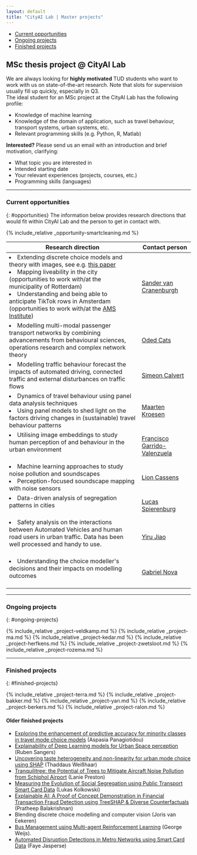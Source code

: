 ```yaml
---
layout: default
title: "CityAI Lab | Master projects"
---
```


<ul class="nav project-nav col-12 col-lg-auto me-lg-auto mb-2">
  <li><a href="#opportunities" class="nav-link px-2">Current opportunities</a></li>
  <li><a href="#ongoing-projects" class="nav-link px-2">Ongoing projects</a></li>
  <li><a href="#finished-projects" class="nav-link px-2">Finished projects</a></li>
</ul>


## MSc thesis project @ CityAI Lab
We are always looking for **highly motivated** TUD students who want to work with us on state-of-the-art research. Note that slots for supervision usually fill up quickly, especially in Q3.
<br>
The ideal student for an MSc project at the CityAI Lab has the following profile:
- Knowledge of machine learning
- Knowledge of the domain of application, such as travel behaviour, transport systems, urban systems, etc.
- Relevant programming skills (e.g. Python, R, Matlab)

**Interested?** Please send us an email with an introduction and brief motivation, clarifying:
- What topic you are interested in
- Intended starting date
- Your relevant experiences (projects, courses, etc.)
- Programming skills (languages)

<hr>

### Current opportunities
{: #opportunities}
The information below provides research directions that would fit within CityAI Lab and the person to get in contact with. 

{% include_relative _opportunity-smartcleaning.md %}

<table class="table table-striped"> 
  <thead>
    <tr>
      <th>Research direction</th>
      <th>Contact person</th>
    </tr>
  </thead>
  <tbody>
    <tr>
      <td>
      <li>Extending discrete choice models and theory with images, see e.g. <a href="https://arxiv.org/abs/2308.08276">this paper</a></li>
      <li>Mapping liveability in the city (opportunities to work with/at the municipality of Rotterdam)</li>
      <li>Understanding and being able to anticipate TikTok rows in Amsterdam (opportunities to work with/at the <a href="https://www.ams-institute.org/">AMS Institute</a>)</li>
      </td>
      <td><a href="mailto:s.vancranenburgh@tudelft.nl">Sander van Cranenburgh</a></td>
    </tr>
    <tr>
      <td><li>Modelling multi-modal passenger transport networks by combining advancements from behavioural sciences, operations research and complex network theory</li></td>
      <td><a href="mailto:o.cats@tudelft.nl">Oded Cats</a></td>
    </tr>
    <tr>
      <td><li>Modelling traffic behaviour forecast the impacts of automated driving, connected traffic and external disturbances on traffic flows</li></td>
      <td><a href="mailto:s.c.calvert@tudelft.nl">Simeon Calvert</a></td>
    </tr>
    <tr>
      <td>
      <li>Dynamics of travel behaviour using panel data analysis techniques</li>
      <li>Using panel models to shed light on the factors driving changes in (sustainable) travel behaviour patterns</li>
      </td>
      <td><a href="mailto:m.kroesen@tudelft.nl">Maarten Kroesen</a></td>
    </tr>
    <tr>
      <td>
        <li>Utilising image embeddings to study human perception of and behaviour in the urban environment</li>
        <br>
      </td>
      <td><a href="mailto:F.GarridoV@tudelft.nl">Francisco Garrido-Valenzuela</a></td>
    </tr>
    <tr>
      <td>
        <li>Machine learning approaches to study noise pollution and soundscapes</li>
        <li>Perception-focused soundscape mapping with noise sensors</li>
      </td>
      <td><a href="mailto:l.cassens@tudelft.nl">Lion Cassens</a></td>
    </tr>
    <tr>
      <td>
        <li>Data-driven analysis of segregation patterns in cities</li>
        <br>
      </td>
      <td><a href="mailto:l.j.spierenburg@tudelft.nl">Lucas Spierenburg</a></td>
    </tr>
    <tr>
      <td>
        <li>Safety analysis on the interactions between Automated Vehicles and human road users in urban traffic. Data has been well processed and handy to use.</li>
        <br>
      </td>
      <td><a href="mailto:Y.jiao-1@tudelft.nl">Yiru Jiao</a></td>
    </tr>
    <tr>
      <td>
        <li>Understanding the choice modeller's decisions and their impacts on modelling outcomes</li>
        <br>
      </td>
      <td><a href="mailto:G.N.Nova@tudelft.nl">Gabriel Nova</a></td>
    </tr>
  </tbody>
</table>

<hr>

### Ongoing projects
{: #ongoing-projects}

{% include_relative _project-veldkamp.md %}
{% include_relative _project-ma.md %}
{% include_relative _project-kedar.md %}
{% include_relative _project-herfkens.md %}
{% include_relative _project-zwetsloot.md %}
{% include_relative _project-rozema.md %}

<hr>

### Finished projects
{: #finished-projects}

{% include_relative _project-terra.md %}
{% include_relative _project-bakker.md %}
{% include_relative _project-yan.md %}
{% include_relative _project-berkers.md %}
{% include_relative _project-ralon.md %}

#### Older finished projects

 - [Exploring the enhancement of predictive accuracy for minority classes in travel mode choice models](http://resolver.tudelft.nl/uuid:1df779ae-acf8-44a4-9a3e-714d95669deb) (Aspasia Panagiotidou)
 - [Explainability of Deep Learning models for Urban Space perception](https://arxiv.org/abs/2208.13555) (Ruben Sangers)
 - [Uncovering taste heterogeneity and non-linearity for urban mode choice using SHAP](http://resolver.tudelft.nl/uuid:7597fb82-af7d-4a3a-8e8a-e323c7777634) (Thaddaus Weißhaar)
 - [Tranquilitree: the Potential of Trees to Mitigate Aircraft Noise Pollution from Schiphol Airport](http://resolver.tudelft.nl/uuid:b2004ab1-044d-4357-bd03-d4388b09332a) (Lanie Preston)
 - [Measuring the Evolution of Social Segregation using Public Transport Smart Card Data](http://resolver.tudelft.nl/uuid:c4d2d773-b8f0-4be1-b57c-0cdbfb0732fb) (Lukas Kolkowski)
  - [Explainable AI: A Proof of Concept Demonstration in Financial Transaction Fraud Detection using TreeSHAP & Diverse Counterfactuals](http://resolver.tudelft.nl/uuid:cebcca1b-e6e4-47ae-8f28-063d88227c64) (Pratheep Balakrishnan)
 - Blending discrete choice modelling and computer vision (Joris van Eekeren)
 - [Bus Management using Multi-agent Reinforcement Learning](http://resolver.tudelft.nl/uuid:6e6b280e-86a1-42c0-b0cf-fc38c12aec76) (George Weijs).
 - [Automated Disruption Detections in Metro Networks using Smart Card Data](http://resolver.tudelft.nl/uuid:251de9e9-5f83-45c8-a5b7-dc682c2102d7) (Faye Jasperse)
